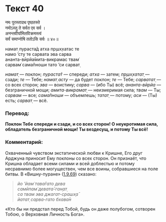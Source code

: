 # Текст 40

नमः पुरस्तादथ पृष्ठतस्ते  
नमोऽस्तु ते सर्वत एव सर्व ।  
अनन्तवीर्यामितविक्रमस्त्वं  
सर्वं समाप्नोषि ततोऽसि सर्वः ॥ ४०॥

намат̣ пураста̄д атха пр̣шх̣хатас те  
намо ’сту те сарвата эва сарва  
ананта-вӣрйа̄мита-викрамас твам̇  
сарвам̇ сама̄пноши тато ’си сарват̣

_намат̣_ — поклон; _пураста̄т_ — спереди; _атха_ — затем; _пр̣шх̣хатат̣_ — сзади; _те_ — Тебе; _намат̣ асту_ — да будет поклон; _те_ — Тебе; _сарватат̣_ — со всех сторон; _эва_ — воистину; _сарва_ — (ибо Ты) всё; _ананта-вӣрйа_ — безграничной мощи; _амита-викрамат̣_ — неизмеримая сила; _твам_ — Ты; _сарвам_ — все; _сама̄пноши_ — объемлешь; _татат̣_ — потому; _аси_ — (Ты) есть; _сарват̣_ — всё.

### Перевод:

**Поклон Тебе спереди и сзади, и со всех сторон! О неукротимая сила, обладатель безграничной мощи! Ты вездесущ, и потому Ты всё!**

### Комментарий:

Охваченный чувством экстатической любви к Кришне, Его друг Арджуна приносит Ему поклоны со всех сторон. Он признаёт, что Кришна обладает всеми силами и всей доблестью и потому несравнимо более могуществен, чем все воины, собравшиеся на поле битвы. В «Вишну-пуране» ([1.9.69](#)) сказано:

> _йо ’йам̇ тава̄гато дева  
> самӣпам̇ девата̄-ган̣ат̣  
> са твам эва джагат-срашх̣а̄  
> йатат̣ сарва-гато бхава̄н_

«Кто бы ни предстал перед Тобой, будь он даже полубогом, сотворен Тобою, о Верховная Личность Бога».